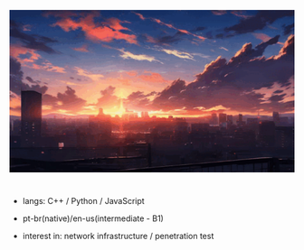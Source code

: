 ![sunset](sunset.gif)

#

* langs: C++ / Python / JavaScript

* pt-br(native)/en-us(intermediate - B1)

* interest in: network infrastructure / penetration test

#
